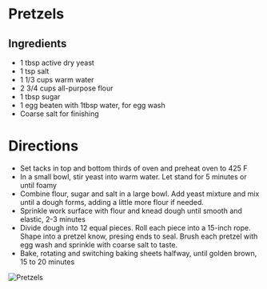 # Pretzels

## Ingredients
* 1 tbsp active dry yeast
* 1 tsp salt
* 1 1/3 cups warm water
* 2 3/4 cups all-purpose flour
* 1 tbsp sugar
* 1 egg beaten with 1tbsp water, for egg wash
* Coarse salt for finishing

# Directions
* Set tacks in top and bottom thirds of oven and preheat oven to 425 F
* In a small bowl, stir yeast into warm water. Let stand for 5 minutes or until foamy
* Combine flour, sugar and salt in a large bowl. Add yeast mixture and mix until a dough forms, adding a little more flour if needed.
* Sprinkle work surface with flour and knead dough until smooth and elastic, 2-3 minutes
* Divide dough into 12 equal pieces. Roll each piece into a 15-inch rope. Shape into a pretzel know, presing ends to seal. Brush each pretzel with egg wash and sprinkle with coarse salt to taste.
* Bake, rotating and switching baking sheets halfway, until golden brown, 15 to 20 minutes


![Pretzels](http://distilleryimage5.ak.instagram.com/8a9e99c091bf11e386ba1297a24481bd_8.jpg)
